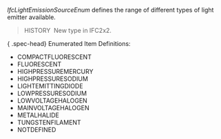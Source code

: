 ﻿_IfcLightEmissionSourceEnum_ defines the range of different types of light emitter available.

> HISTORY&nbsp; New type in IFC2x2.

{ .spec-head}
Enumerated Item Definitions:

* COMPACTFLUORESCENT
* FLUORESCENT
* HIGHPRESSUREMERCURY
* HIGHPRESSURESODIUM
* LIGHTEMITTINGDIODE
* LOWPRESSURESODIUM
* LOWVOLTAGEHALOGEN
* MAINVOLTAGEHALOGEN
* METALHALIDE
* TUNGSTENFILAMENT
* NOTDEFINED
